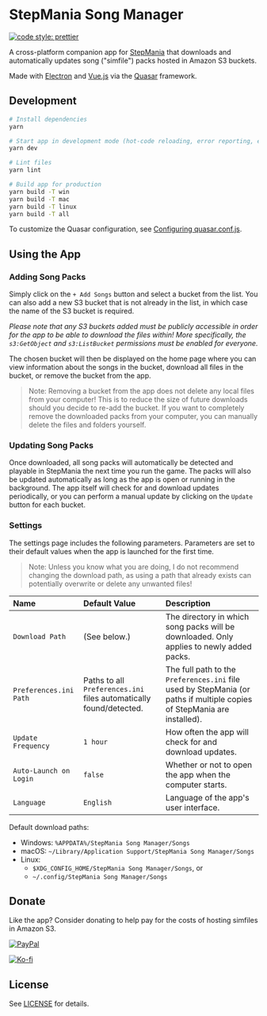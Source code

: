 # StepMania Song Manager

[![code style: prettier](https://img.shields.io/badge/code_style-prettier-ff69b4.svg?style=flat-square)](https://github.com/prettier/prettier)

A cross-platform companion app for [StepMania](https://github.com/stepmania/stepmania) that downloads and automatically updates song ("simfile") packs hosted in Amazon S3 buckets.

Made with [Electron](https://www.electronjs.org/) and [Vue.js](https://vuejs.org/) via the [Quasar](https://quasar.dev/) framework.

## Development

```bash
# Install dependencies
yarn

# Start app in development mode (hot-code reloading, error reporting, etc.)
yarn dev

# Lint files
yarn lint

# Build app for production
yarn build -T win
yarn build -T mac
yarn build -T linux
yarn build -T all
```

To customize the Quasar configuration, see [Configuring quasar.conf.js](https://quasar.dev/quasar-cli/quasar-conf-js).

## Using the App

### Adding Song Packs

Simply click on the `+ Add Songs` button and select a bucket from the list.
You can also add a new S3 bucket that is not already in the list, in which case the name of the S3 bucket is required.

*Please note that any S3 buckets added must be publicly accessible in order for the app to be able to download the files within!*
*More specifically, the `s3:GetObject` and `s3:ListBucket` permissions must be enabled for everyone.*

The chosen bucket will then be displayed on the home page where you can view information about the songs in the bucket, download all files in the bucket, or remove the bucket from the app.

> Note: Removing a bucket from the app does not delete any local files from your computer!
  This is to reduce the size of future downloads should you decide to re-add the bucket.
  If you want to completely remove the downloaded packs from your computer, you can manually delete the files and folders yourself.

### Updating Song Packs

Once downloaded, all song packs will automatically be detected and playable in StepMania the next time you run the game.
The packs will also be updated automatically as long as the app is open or running in the background.
The app itself will check for and download updates periodically, or you can perform a manual update by clicking on the `Update` button for each bucket.

### Settings

The settings page includes the following parameters.
Parameters are set to their default values when the app is launched for the first time.

> Note: Unless you know what you are doing, I do not recommend changing the download path, as using a path that already exists can potentially overwrite or delete any unwanted files!

| Name | Default Value | Description |
| :- | :- | :- |
| `Download Path` | (See below.) | The directory in which song packs will be downloaded. Only applies to newly added packs. |
| `Preferences.ini Path` | Paths to all `Preferences.ini` files automatically found/detected. | The full path to the `Preferences.ini` file used by StepMania (or paths if multiple copies of StepMania are installed). |
| `Update Frequency` | `1 hour` | How often the app will check for and download updates. |
| `Auto-Launch on Login` | `false` | Whether or not to open the app when the computer starts. |
| `Language` | `English` | Language of the app's user interface. |

Default download paths:

-   Windows: `%APPDATA%/StepMania Song Manager/Songs`
-   macOS: `~/Library/Application Support/StepMania Song Manager/Songs`
-   Linux:
    -   `$XDG_CONFIG_HOME/StepMania Song Manager/Songs`, or
    -   `~/.config/StepMania Song Manager/Songs`

## Donate

Like the app?
Consider donating to help pay for the costs of hosting simfiles in Amazon S3.

[![PayPal](https://www.paypalobjects.com/en_US/i/btn/btn_donateCC_LG.gif)](https://www.paypal.com/donate?hosted_button_id=R3F883NUQFLP2)

[![Ko-fi](https://ko-fi.com/img/githubbutton_sm.svg)](https://ko-fi.com/Z8Z42UJNY)

## License

See [LICENSE](./LICENSE) for details.
